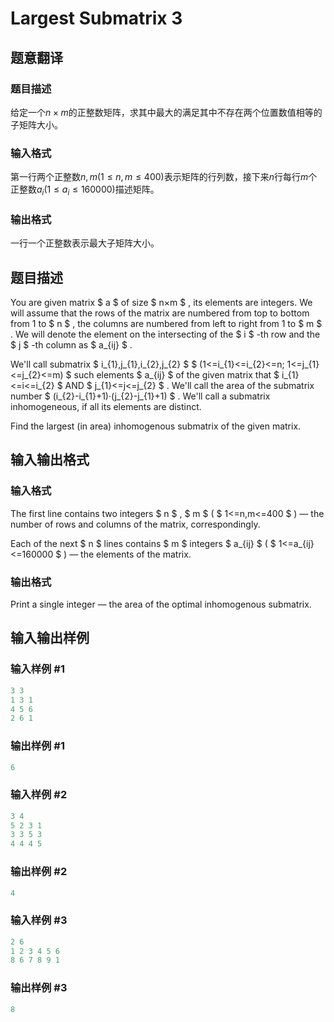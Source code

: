 # Largest Submatrix 3

## 题意翻译

### 题目描述

给定一个$n \times m$的正整数矩阵，求其中最大的满足其中不存在两个位置数值相等的子矩阵大小。

### 输入格式

第一行两个正整数$n , m(1 \leq n , m \leq 400)$表示矩阵的行列数，接下来$n$行每行$m$个正整数$a_i(1 \leq a_i \leq 160000)$描述矩阵。

### 输出格式

一行一个正整数表示最大子矩阵大小。

## 题目描述

You are given matrix $ a $ of size $ n×m $ , its elements are integers. We will assume that the rows of the matrix are numbered from top to bottom from 1 to $ n $ , the columns are numbered from left to right from 1 to $ m $ . We will denote the element on the intersecting of the $ i $ -th row and the $ j $ -th column as $ a_{ij} $ .

We'll call submatrix $ i_{1},j_{1},i_{2},j_{2} $ $ (1<=i_{1}<=i_{2}<=n; 1<=j_{1}<=j_{2}<=m) $ such elements $ a_{ij} $ of the given matrix that $ i_{1}<=i<=i_{2} $ AND $ j_{1}<=j<=j_{2} $ . We'll call the area of the submatrix number $ (i_{2}-i_{1}+1)·(j_{2}-j_{1}+1) $ . We'll call a submatrix inhomogeneous, if all its elements are distinct.

Find the largest (in area) inhomogenous submatrix of the given matrix.

## 输入输出格式

### 输入格式

The first line contains two integers $ n $ , $ m $ ( $ 1<=n,m<=400 $ ) — the number of rows and columns of the matrix, correspondingly.

Each of the next $ n $ lines contains $ m $ integers $ a_{ij} $ ( $ 1<=a_{ij}<=160000 $ ) — the elements of the matrix.

### 输出格式

Print a single integer — the area of the optimal inhomogenous submatrix.

## 输入输出样例

### 输入样例 #1

```cpp
3 3
1 3 1
4 5 6
2 6 1

```
### 输出样例 #1

```cpp
6

```
### 输入样例 #2

```cpp
3 4
5 2 3 1
3 3 5 3
4 4 4 5

```
### 输出样例 #2

```cpp
4

```
### 输入样例 #3

```cpp
2 6
1 2 3 4 5 6
8 6 7 8 9 1

```
### 输出样例 #3

```cpp
8

```
